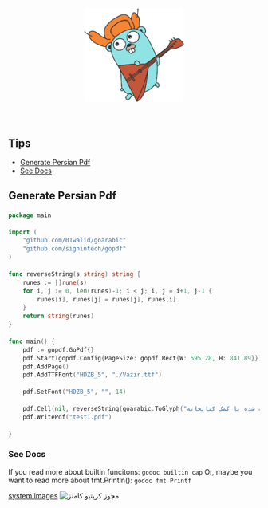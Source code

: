 <h1 align="center">
	<img width="200" src="Go.jpg" alt="Go">
	<br>
	<br>
</h1>

## Tips
- [Generate Persian Pdf](#GeneratePersianPdf/)
- [See Docs](#SeeDocs/)

## <a name="GeneratePersianPdf">Generate Persian Pdf</a>

```go
package main

import (
	"github.com/01walid/goarabic"
	"github.com/signintech/gopdf"
)

func reverseString(s string) string {
	runes := []rune(s)
	for i, j := 0, len(runes)-1; i < j; i, j = i+1, j-1 {
		runes[i], runes[j] = runes[j], runes[i]
	}
	return string(runes)
}

func main() {
	pdf := gopdf.GoPdf{}
	pdf.Start(gopdf.Config{PageSize: gopdf.Rect{W: 595.28, H: 841.89}}) //595.28, 841.89 = A4
	pdf.AddPage()
	pdf.AddTTFFont("HDZB_5", "./Vazir.ttf")

	pdf.SetFont("HDZB_5", "", 14)

	pdf.Cell(nil, reverseString(goarabic.ToGlyph("سلام دنیا.. این اولین متن پارسی نوشته شده با کمک کتابخانه signintech است.")))
	pdf.WritePdf("test1.pdf")

}
```

### <a name="SeeDocs">See Docs</a>

If you read more about builtin funcitons:
`godoc builtin cap`
Or, maybe you want to read more about fmt.Println():
`godoc fmt Printf`

[system images](https://aur.archlinux.org/packages/?O=0&K=android+system+image)
<img alt="مجوز کریتیو کامنز" style="border-width:0" src="https://i.creativecommons.org/l/by-sa/4.0/88x31.png">
